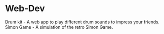 # Web-Dev
Drum kit - A web app to play different drum sounds to impress your friends.
Simon Game - A simulation of the retro Simon Game.
